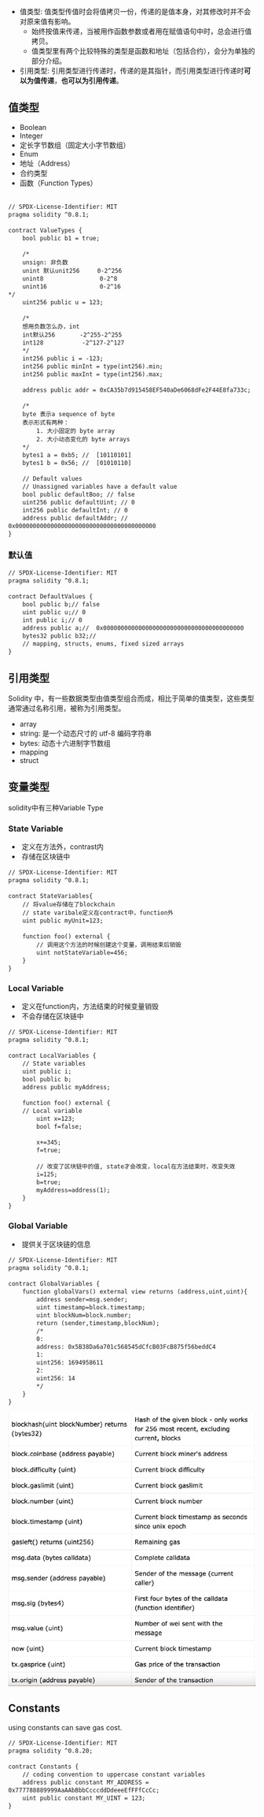 - 值类型: 值类型传值时会将值拷贝一份，传递的是值本身，对其修改时并不会对原来值有影响。
  - 始终按值来传递，当被用作函数参数或者用在赋值语句中时，总会进行值拷贝。
  - 值类型里有两个比较特殊的类型是函数和地址（包括合约），会分为单独的部分介绍。
- 引用类型: 引用类型进行传递时，传递的是其指针，而引用类型进行传递时**可以为值传递**，**也可以为引用传递**。



## 值类型

- Boolean
- Integer
- 定长字节数组（固定大小字节数组）
- Enum
- 地址（Address）
- 合约类型
- 函数（Function Types）

```solidity

// SPDX-License-Identifier: MIT
pragma solidity ^0.8.1;

contract ValueTypes {
    bool public b1 = true;

    /*
    unsign: 非负数
    unint 默认unit256     0-2^256
    unint8                0-2^8
    unint16               0-2^16 
*/
    uint256 public u = 123;

    /*
    想用负数怎么办，int
    int默认256       -2^255-2^255
    int128           -2^127-2^127
    */
    int256 public i = -123;
    int256 public minInt = type(int256).min;
    int256 public maxInt = type(int256).max;

    address public addr = 0xCA35b7d915458EF540aDe6068dFe2F44E8fa733c;

    /*
    byte 表示a sequence of byte 
    表示形式有两种：
        1. 大小固定的 byte array
        2. 大小动态变化的 byte arrays
    */
    bytes1 a = 0xb5; //  [10110101]
    bytes1 b = 0x56; //  [01010110]

    // Default values
    // Unassigned variables have a default value
    bool public defaultBoo; // false
    uint256 public defaultUint; // 0
    int256 public defaultInt; // 0
    address public defaultAddr; // 0x0000000000000000000000000000000000000000
}

```



### 默认值

```solidity
// SPDX-License-Identifier: MIT
pragma solidity ^0.8.1;

contract DefaultValues {
    bool public b;// false
    uint public u;// 0
    int public i;// 0
    address public a;//  0x0000000000000000000000000000000000000000
    bytes32 public b32;//  
    // mapping, structs, enums, fixed sized arrays 
}

```



## 引用类型

Solidity 中，有一些数据类型由值类型组合而成，相比于简单的值类型，这些类型通常通过名称引用，被称为引用类型。

- array
- string: 是一个动态尺寸的 utf-8 编码字符串
- bytes: 动态十六进制字节数组
- mapping
- struct







## 变量类型

solidity中有三种Variable Type



### State Variable

- ​	定义在方法外，contrast内
- ​	存储在区块链中

```solidity
// SPDX-License-Identifier: MIT
pragma solidity ^0.8.1;

contract StateVariables{
    // 将value存储在了blockchain
    // state varibale定义在contract中，function外
    uint public myUnit=123;

    function foo() external {
        // 调用这个方法的时候创建这个变量，调用结束后销毁
        uint notStateVariable=456;
    }
}
```



### Local Variable

- ​	定义在function内，方法结束的时候变量销毁
- ​	不会存储在区块链中

```solidity
// SPDX-License-Identifier: MIT
pragma solidity ^0.8.1;

contract LocalVariables {
    // State variables  
    uint public i;
    bool public b;
    address public myAddress;

    function foo() external {
    // Local variable
        uint x=123;
        bool f=false;

        x+=345;
        f=true;

        // 改变了区块链中的值, state才会改变，local在方法结束时，改变失效
        i=125;
        b=true;
        myAddress=address(1);
    }
}
```



### Global Variable

- ​	提供关于区块链的信息

```solidity
// SPDX-License-Identifier: MIT
pragma solidity ^0.8.1;

contract GlobalVariables {
    function globalVars() external view returns (address,uint,uint){
        address sender=msg.sender;
        uint timestamp=block.timestamp;
        uint blockNum=block.number;
        return (sender,timestamp,blockNum);
        /*
        0:
        address: 0x5B38Da6a701c568545dCfcB03FcB875f56beddC4
        1:
        uint256: 1694958611
        2:
        uint256: 14
        */
    }
}
```

![image-20230923160929986](assets\image-20230923160929986.png)



## Constants

 using constants can save gas cost.

```solidity
// SPDX-License-Identifier: MIT
pragma solidity ^0.8.20;

contract Constants {
    // coding convention to uppercase constant variables
    address public constant MY_ADDRESS = 0x777788889999AaAAbBbbCcccddDdeeeEfFFfCcCc;
    uint public constant MY_UINT = 123;
}

```

